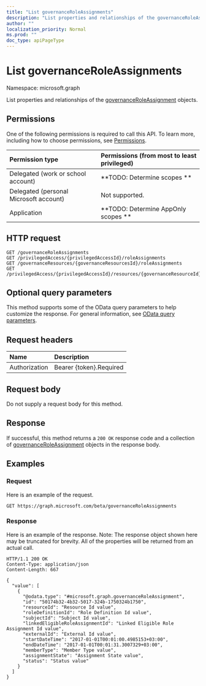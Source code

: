 ```yaml
---
title: "List governanceRoleAssignments"
description: "List properties and relationships of the governanceRoleAssignment objects."
author: ""
localization_priority: Normal
ms.prod: ""
doc_type: apiPageType
---
```


# List governanceRoleAssignments

Namespace: microsoft.graph

List properties and relationships of the [governanceRoleAssignment](../resources/governanceroleassignment.md) objects.

## Permissions
One of the following permissions is required to call this API. To learn more, including how to choose permissions, see [Permissions](/concepts/permissions-reference.md).

|Permission type|Permissions (from most to least privileged)|
|:---|:---|
|Delegated (work or school account)|**TODO: Determine scopes **|
|Delegated (personal Microsoft account)|Not supported.|
|Application|**TODO: Determine AppOnly scopes **|

## HTTP request
<!-- {
  "blockType": "ignored"
}
-->
``` http
GET /governanceRoleAssignments
GET /privilegedAccess/{privilegedAccessId}/roleAssignments
GET /governanceResources/{governanceResourcesId}/roleAssignments
GET /privilegedAccess/{privilegedAccessId}/resources/{governanceResourceId}/roleAssignments
```

## Optional query parameters
This method supports some of the OData query parameters to help customize the response. For general information, see [OData query parameters](/graph/query-parameters).

## Request headers
|Name|Description|
|:---|:---|
|Authorization|Bearer {token}.Required|

## Request body
Do not supply a request body for this method.

## Response
If successful, this method returns a `200 OK` response code and a collection of [governanceRoleAssignment](../resources/governanceroleassignment.md) objects in the response body.

## Examples

### Request
Here is an example of the request.
<!-- {
  "blockType": "request",
  "name": "get_governanceroleassignment"
}
-->
``` http
GET https://graph.microsoft.com/beta/governanceRoleAssignments
```

### Response
Here is an example of the response. Note: The response object shown here may be truncated for brevity. All of the properties will be returned from an actual call.
<!-- {
  "blockType": "response",
  "truncated": true,
  "@odata.type": "collection(microsoft.graph.governanceroleassignment)"
}
-->
``` http
HTTP/1.1 200 OK
Content-Type: application/json
Content-Length: 667

{
  "value": [
    {
      "@odata.type": "#microsoft.graph.governanceRoleAssignment",
      "id": "50174b32-4b32-5017-324b-1750324b1750",
      "resourceId": "Resource Id value",
      "roleDefinitionId": "Role Definition Id value",
      "subjectId": "Subject Id value",
      "linkedEligibleRoleAssignmentId": "Linked Eligible Role Assignment Id value",
      "externalId": "External Id value",
      "startDateTime": "2017-01-01T00:01:00.4985153+03:00",
      "endDateTime": "2017-01-01T00:01:31.3007329+03:00",
      "memberType": "Member Type value",
      "assignmentState": "Assignment State value",
      "status": "Status value"
    }
  ]
}
```

